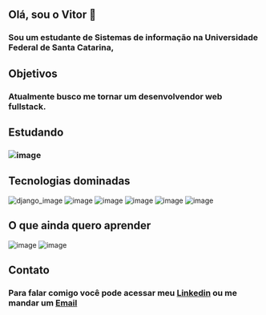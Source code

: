 ## Olá, sou o Vitor 👋
### Sou um estudante de  Sistemas de informação na Universidade Federal de Santa Catarina, 

## Objetivos
### Atualmente busco me tornar um desenvolvendor web fullstack.

## Estudando
### ![image](	https://img.shields.io/badge/Docker-2CA5E0?style=for-the-badge&logo=docker&logoColor=white) 

## Tecnologias dominadas
![django_image](	https://img.shields.io/badge/Django-092E20?style=for-the-badge&logo=django&logoColor=green) ![image](https://img.shields.io/badge/JavaScript-323330?style=for-the-badge&logo=javascript&logoColor=F7DF1E) ![image](https://img.shields.io/badge/HTML5-E34F26?style=for-the-badge&logo=html5&logoColor=white) ![image](https://img.shields.io/badge/CSS3-1572B6?style=for-the-badge&logo=css3&logoColor=white) ![image](https://img.shields.io/badge/GIT-E44C30?style=for-the-badge&logo=git&logoColor=white) ![image](	https://img.shields.io/badge/MySQL-005C84?style=for-the-badge&logo=mysql&logoColor=white)

## O que ainda quero aprender
![image](https://img.shields.io/badge/Amazon_AWS-FF9900?style=for-the-badge&logo=amazonaws&logoColor=white) ![image](https://img.shields.io/badge/React-20232A?style=for-the-badge&logo=react&logoColor=61DAFB)


## Contato
### Para falar comigo você pode acessar meu [Linkedin](https://www.linkedin.com/in/vitorandradeschweitzer/) ou me mandar um [Email](mailto:vitor.a.schweitzer@gmail.com)
